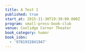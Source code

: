 ```yaml
---
title: A Test 1
published: true
start_at: 2015-11-30T19:30:00.000Z
program: small-press-book-club
venue: Coolidge Corner Theater
book_category: humor
book_isbn:
  - '9781932841947'
---
```


